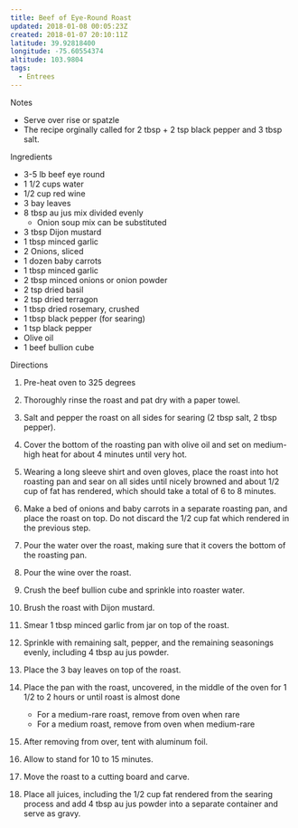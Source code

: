```yaml
---
title: Beef of Eye-Round Roast
updated: 2018-01-08 00:05:23Z
created: 2018-01-07 20:10:11Z
latitude: 39.92818400
longitude: -75.60554374
altitude: 103.9804
tags:
  - Entrees
---
```


Notes

- Serve over rise or spatzle
- The recipe orginally called for 2 tbsp + 2 tsp black pepper and 3 tbsp salt.

Ingredients

- 3-5 lb beef eye round
- 1 1/2 cups water
- 1/2 cup red wine
- 3 bay leaves
- 8 tbsp au jus mix divided evenly
    - Onion soup mix can be substituted
- 3 tbsp Dijon mustard
- 1 tbsp minced garlic
- 2 Onions, sliced
- 1 dozen baby carrots
- 1 tbsp minced garlic
- 2 tbsp minced onions or onion powder
- 2 tsp dried basil
- 2 tsp dried terragon
- 1 tbsp dried rosemary, crushed
- 1 tbsp black pepper (for searing)
- 1 tsp black pepper
- Olive oil
- 1 beef bullion cube

Directions

1. Pre-heat oven to 325 degrees
2. Thoroughly rinse the roast and pat dry with a paper towel.

3. Salt and pepper the roast on all sides for searing (2 tbsp salt, 2 tbsp pepper).

4. Cover the bottom of the roasting pan with olive oil and set on medium-high heat for about 4 minutes until very hot.

5. Wearing a long sleeve shirt and oven gloves, place the roast into hot roasting pan and sear on all sides until nicely browned and about 1/2 cup of fat has rendered, which should take a total of 6 to 8 minutes.

6. Make a bed of onions and baby carrots in a separate roasting pan, and place the roast on top. Do not discard the 1/2 cup fat which rendered in the previous step.

7. Pour the water over the roast, making sure that it covers the bottom of the roasting pan.

8. Pour the wine over the roast.
9. Crush the beef bullion cube and sprinkle into roaster water.
10. Brush the roast with Dijon mustard.
11. Smear 1 tbsp minced garlic from jar on top of the roast.

12. Sprinkle with remaining salt, pepper, and the remaining seasonings evenly, including 4 tbsp au jus powder.

13. Place the 3 bay leaves on top of the roast.

14. Place the pan with the roast, uncovered, in the middle of the oven for 1 1/2 to 2 hours or until roast is almost done

    - For a medium-rare roast, remove from oven when rare
    - For a medium roast, remove from oven when medium-rare

15. After removing from over, tent with aluminum foil.
16. Allow to stand for 10 to 15 minutes.
17. Move the roast to a cutting board and carve.

18. Place all juices, including the 1/2 cup fat rendered from the searing process and add 4 tbsp au jus powder into a separate container and serve as gravy.